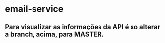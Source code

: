 # email-service

## Para visualizar as informações da API é so alterar a branch, acima, para MASTER.
